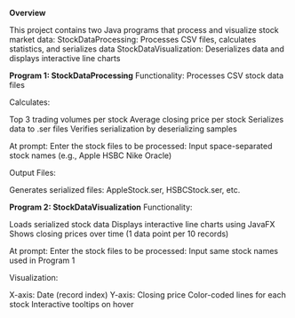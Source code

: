 **Overview**

This project contains two Java programs that process and visualize stock market data:
StockDataProcessing: Processes CSV files, calculates statistics, and serializes data
StockDataVisualization: Deserializes data and displays interactive line charts

**Program 1: StockDataProcessing**
Functionality: Processes CSV stock data files

Calculates:

Top 3 trading volumes per stock
Average closing price per stock
Serializes data to .ser files
Verifies serialization by deserializing samples

At prompt:
Enter the stock files to be processed:
Input space-separated stock names (e.g., Apple HSBC Nike Oracle)

Output Files:

Generates serialized files:
AppleStock.ser, HSBCStock.ser, etc.

**Program 2: StockDataVisualization**
Functionality:

Loads serialized stock data
Displays interactive line charts using JavaFX
Shows closing prices over time (1 data point per 10 records)

At prompt:
Enter the stock files to be processed:
Input same stock names used in Program 1

Visualization:

X-axis: Date (record index)
Y-axis: Closing price
Color-coded lines for each stock
Interactive tooltips on hover

